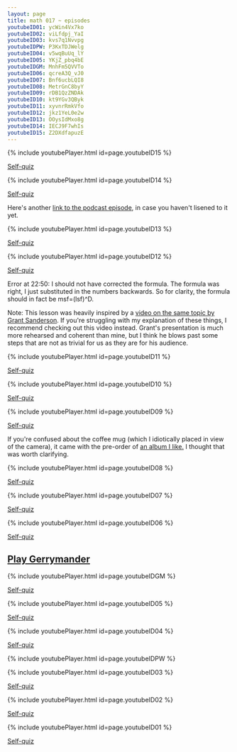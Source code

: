 ```yaml
---
layout: page
title: math 017 ~ episodes
youtubeID01: ycWin4Vx7ko
youtubeID02: viLfdpj_YaI
youtubeID03: kvs7q1Nvvpg
youtubeIDPW: P3KxTDJWelg
youtubeID04: v5wqBuUq_lY
youtubeID05: YKjZ_pbq4bE
youtubeIDGM: MnhFm5QVVTo
youtubeID06: qcreA3Q_vJ0
youtubeID07: Bnf6ucbLQI8
youtubeID08: MetrGnC8byY
youtubeID09: rDB1QzZNDAk
youtubeID10: kt9YGv3QByk
youtubeID11: xyvnrRmkVfo
youtubeID12: jkz1YeL0e2w
youtubeID13: OOysIdMxo8g
youtubeID14: IECJ9F7whIs
youtubeID15: Z2DXdfapuzE
---
```

{% include youtubePlayer.html id=page.youtubeID15 %}

[Self-quiz](https://goo.gl/forms/J2aMpQF4pTc4xLem1)

{% include youtubePlayer.html id=page.youtubeID14 %}

[Self-quiz](https://goo.gl/forms/tGaEVoM0Ca3QZMOA3)

Here's another [link to the podcast episode](https://www.wnycstudios.org/story/six-degrees), in case you haven't lisened to it yet.

{% include youtubePlayer.html id=page.youtubeID13 %}

[Self-quiz](https://goo.gl/forms/poWVDJhON2QikOTn1)

{% include youtubePlayer.html id=page.youtubeID12 %}

[Self-quiz](https://goo.gl/forms/5rHrMDM8yRsDtfX52)

Error at 22:50: I should not have corrected the formula. The formula was right, I just substituted in the numbers backwards. So for clarity, the formula should in fact be msf=(lsf)^D.

Note: This lesson was heavily inspired by a [video on the same topic by Grant Sanderson](https://youtu.be/gB9n2gHsHN4). If you're struggling with my explanation of these things, I recommend checking out this video instead. Grant's presentation is much more rehearsed and coherent than mine, but I think he blows past some steps that are not as trivial for us as they are for his audience.

{% include youtubePlayer.html id=page.youtubeID11 %}

[Self-quiz](https://goo.gl/forms/u1UrUnjh38RINVKS2)

{% include youtubePlayer.html id=page.youtubeID10 %}

[Self-quiz](https://goo.gl/forms/8MQmR3iSRYshkz5L2)

{% include youtubePlayer.html id=page.youtubeID09 %}

[Self-quiz](https://goo.gl/forms/ufbDLL0x3sDvm64W2)

If you're confused about the coffee mug (which I idiotically placed in view of the camera), it came with the pre-order of [an album I like.](https://en.wikipedia.org/wiki/All-Amerikkkan_Badass) I thought that was worth clarifying.

{% include youtubePlayer.html id=page.youtubeID08 %}

[Self-quiz](https://goo.gl/forms/M5P6JnLROZjS9ITl2)

{% include youtubePlayer.html id=page.youtubeID07 %}

[Self-quiz](https://goo.gl/forms/0t2prh3P75jM4D6d2)

{% include youtubePlayer.html id=page.youtubeID06 %}

[Self-quiz](https://goo.gl/forms/5IyBTvCKVq1qzPGv1)

## [Play Gerrymander](http://playgerrymander.com/game/)

{% include youtubePlayer.html id=page.youtubeIDGM %}

[Self-quiz](https://goo.gl/forms/pSZopkf4LA0BXjLH2)

{% include youtubePlayer.html id=page.youtubeID05 %}

[Self-quiz](https://goo.gl/forms/qVHDdIKRu1vy42FQ2)

{% include youtubePlayer.html id=page.youtubeID04 %}

[Self-quiz](https://goo.gl/forms/ikApr8ug2bTPYEnl1)

{% include youtubePlayer.html id=page.youtubeIDPW %}

{% include youtubePlayer.html id=page.youtubeID03 %}

[Self-quiz](https://docs.google.com/forms/d/e/1FAIpQLSfr0jLM-C8ijCaR2VvWui7kBK6gkHDi1TnF0T3cnOlZrxNIHg/viewform?usp=sf_link)

{% include youtubePlayer.html id=page.youtubeID02 %}

[Self-quiz](https://docs.google.com/forms/d/e/1FAIpQLSfDAN1-um9Bcutpy_mgJvt-lRWsx_cAQdmIv1-IvOFp_3GKew/viewform?usp=sf_link)

{% include youtubePlayer.html id=page.youtubeID01 %}

[Self-quiz](https://docs.google.com/forms/d/e/1FAIpQLScxIdpqQNVNfVedU0vyLt7DcPJYdsBwqks-CHih6LzDwkh8gw/viewform?usp=sf_link)

